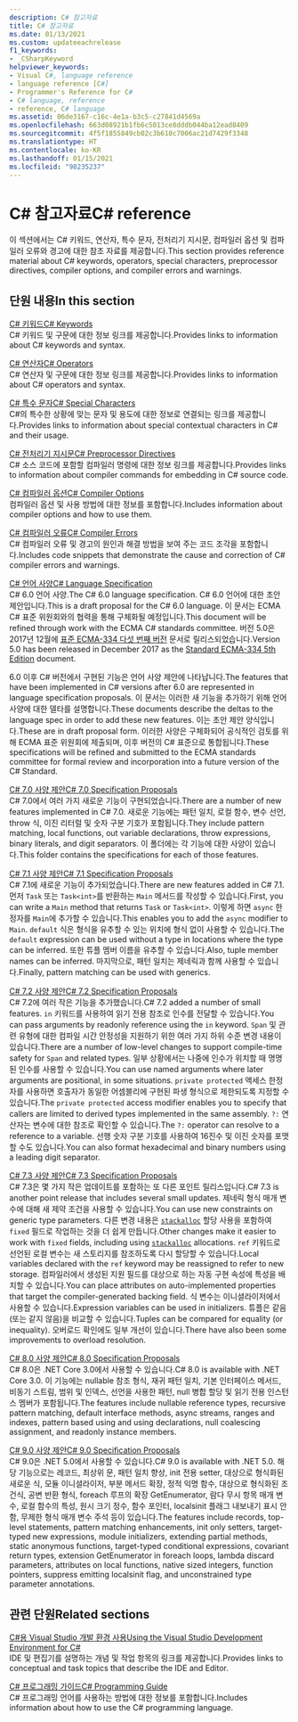 ```yaml
---
description: C# 참고자료
title: C# 참고자료
ms.date: 01/13/2021
ms.custom: updateeachrelease
f1_keywords:
- _CSharpKeyword
helpviewer_keywords:
- Visual C#, language reference
- language reference [C#]
- Programmer's Reference for C#
- C# language, reference
- reference, C# language
ms.assetid: 06de3167-c16c-4e1a-b3c5-c27841d4569a
ms.openlocfilehash: 663d08921b1fb6c5013ce8dddb044ba12ead8409
ms.sourcegitcommit: 4f5f1855849cb02c3b610c7006ac21d7429f3348
ms.translationtype: HT
ms.contentlocale: ko-KR
ms.lasthandoff: 01/15/2021
ms.locfileid: "98235237"
---
```

# <a name="c-reference"></a><span data-ttu-id="d54f6-103">C# 참고자료</span><span class="sxs-lookup"><span data-stu-id="d54f6-103">C# reference</span></span>

<span data-ttu-id="d54f6-104">이 섹션에서는 C# 키워드, 연산자, 특수 문자, 전처리기 지시문, 컴파일러 옵션 및 컴파일러 오류와 경고에 대한 참조 자료를 제공합니다.</span><span class="sxs-lookup"><span data-stu-id="d54f6-104">This section provides reference material about C# keywords, operators, special characters, preprocessor directives, compiler options, and compiler errors and warnings.</span></span>  
  
## <a name="in-this-section"></a><span data-ttu-id="d54f6-105">단원 내용</span><span class="sxs-lookup"><span data-stu-id="d54f6-105">In this section</span></span>

 [<span data-ttu-id="d54f6-106">C# 키워드</span><span class="sxs-lookup"><span data-stu-id="d54f6-106">C# Keywords</span></span>](./keywords/index.md)  
 <span data-ttu-id="d54f6-107">C# 키워드 및 구문에 대한 정보 링크를 제공합니다.</span><span class="sxs-lookup"><span data-stu-id="d54f6-107">Provides links to information about C# keywords and syntax.</span></span>  
  
 [<span data-ttu-id="d54f6-108">C# 연산자</span><span class="sxs-lookup"><span data-stu-id="d54f6-108">C# Operators</span></span>](./operators/index.md)  
 <span data-ttu-id="d54f6-109">C# 연산자 및 구문에 대한 정보 링크를 제공합니다.</span><span class="sxs-lookup"><span data-stu-id="d54f6-109">Provides links to information about C# operators and syntax.</span></span>  

 [<span data-ttu-id="d54f6-110">C# 특수 문자</span><span class="sxs-lookup"><span data-stu-id="d54f6-110">C# Special Characters</span></span>](./tokens/index.md)  
 <span data-ttu-id="d54f6-111">C#의 특수한 상황에 맞는 문자 및 용도에 대한 정보로 연결되는 링크를 제공합니다.</span><span class="sxs-lookup"><span data-stu-id="d54f6-111">Provides links to information about special contextual characters in C# and their usage.</span></span>  

 [<span data-ttu-id="d54f6-112">C# 전처리기 지시문</span><span class="sxs-lookup"><span data-stu-id="d54f6-112">C# Preprocessor Directives</span></span>](./preprocessor-directives/index.md)  
 <span data-ttu-id="d54f6-113">C# 소스 코드에 포함할 컴파일러 명령에 대한 정보 링크를 제공합니다.</span><span class="sxs-lookup"><span data-stu-id="d54f6-113">Provides links to information about compiler commands for embedding in C# source code.</span></span>  
  
 [<span data-ttu-id="d54f6-114">C# 컴파일러 옵션</span><span class="sxs-lookup"><span data-stu-id="d54f6-114">C# Compiler Options</span></span>](./compiler-options/index.md)  
 <span data-ttu-id="d54f6-115">컴파일러 옵션 및 사용 방법에 대한 정보를 포함합니다.</span><span class="sxs-lookup"><span data-stu-id="d54f6-115">Includes information about compiler options and how to use them.</span></span>  
  
 [<span data-ttu-id="d54f6-116">C# 컴파일러 오류</span><span class="sxs-lookup"><span data-stu-id="d54f6-116">C# Compiler Errors</span></span>](./compiler-messages/index.md)  
 <span data-ttu-id="d54f6-117">C# 컴파일러 오류 및 경고의 원인과 해결 방법을 보여 주는 코드 조각을 포함합니다.</span><span class="sxs-lookup"><span data-stu-id="d54f6-117">Includes code snippets that demonstrate the cause and correction of C# compiler errors and warnings.</span></span>  
  
 [<span data-ttu-id="d54f6-118">C# 언어 사양</span><span class="sxs-lookup"><span data-stu-id="d54f6-118">C# Language Specification</span></span>](../../../_csharplang/spec/introduction.md)  
 <span data-ttu-id="d54f6-119">C# 6.0 언어 사양.</span><span class="sxs-lookup"><span data-stu-id="d54f6-119">The C# 6.0 language specification.</span></span> <span data-ttu-id="d54f6-120">C# 6.0 언어에 대한 초안 제안입니다.</span><span class="sxs-lookup"><span data-stu-id="d54f6-120">This is a draft proposal for the C# 6.0 language.</span></span> <span data-ttu-id="d54f6-121">이 문서는 ECMA C# 표준 위원회와의 협력을 통해 구체화될 예정입니다.</span><span class="sxs-lookup"><span data-stu-id="d54f6-121">This document will be refined through work with the ECMA C# standards committee.</span></span> <span data-ttu-id="d54f6-122">버전 5.0은 2017년 12월에 [표준 ECMA-334 다섯 번째 버전](https://www.ecma-international.org/publications/files/ECMA-ST/ECMA-334.pdf) 문서로 릴리스되었습니다.</span><span class="sxs-lookup"><span data-stu-id="d54f6-122">Version 5.0 has been released in December 2017 as the [Standard ECMA-334 5th Edition](https://www.ecma-international.org/publications/files/ECMA-ST/ECMA-334.pdf) document.</span></span>

<span data-ttu-id="d54f6-123">6\.0 이후 C# 버전에서 구현된 기능은 언어 사양 제안에 나타납니다.</span><span class="sxs-lookup"><span data-stu-id="d54f6-123">The features that have been implemented in C# versions after 6.0 are represented in language specification proposals.</span></span> <span data-ttu-id="d54f6-124">이 문서는 이러한 새 기능을 추가하기 위해 언어 사양에 대한 델타를 설명합니다.</span><span class="sxs-lookup"><span data-stu-id="d54f6-124">These documents describe the deltas to the language spec in order to add these new features.</span></span> <span data-ttu-id="d54f6-125">이는 초안 제안 양식입니다.</span><span class="sxs-lookup"><span data-stu-id="d54f6-125">These are in draft proposal form.</span></span> <span data-ttu-id="d54f6-126">이러한 사양은 구체화되어 공식적인 검토를 위해 ECMA 표준 위원회에 제출되며, 이후 버전의 C# 표준으로 통합됩니다.</span><span class="sxs-lookup"><span data-stu-id="d54f6-126">These specifications will be refined and submitted to the ECMA standards committee for formal review and incorporation into a future version of the C# Standard.</span></span>

 [<span data-ttu-id="d54f6-127">C# 7.0 사양 제안</span><span class="sxs-lookup"><span data-stu-id="d54f6-127">C# 7.0 Specification Proposals</span></span>](../../../_csharplang/proposals/csharp-7.0/pattern-matching.md)  
 <span data-ttu-id="d54f6-128">C# 7.0에서 여러 가지 새로운 기능이 구현되었습니다.</span><span class="sxs-lookup"><span data-stu-id="d54f6-128">There are a number of new features implemented in C# 7.0.</span></span> <span data-ttu-id="d54f6-129">새로운 기능에는 패턴 일치, 로컬 함수, 변수 선언, throw 식, 이진 리터럴 및 숫자 구분 기호가 포함됩니다.</span><span class="sxs-lookup"><span data-stu-id="d54f6-129">They include pattern matching, local functions, out variable declarations, throw expressions, binary literals, and digit separators.</span></span> <span data-ttu-id="d54f6-130">이 폴더에는 각 기능에 대한 사양이 있습니다.</span><span class="sxs-lookup"><span data-stu-id="d54f6-130">This folder contains the specifications for each of those features.</span></span>
  
 [<span data-ttu-id="d54f6-131">C# 7.1 사양 제안</span><span class="sxs-lookup"><span data-stu-id="d54f6-131">C# 7.1 Specification Proposals</span></span>](../../../_csharplang/proposals/csharp-7.1/async-main.md)  
 <span data-ttu-id="d54f6-132">C# 7.1에 새로운 기능이 추가되었습니다.</span><span class="sxs-lookup"><span data-stu-id="d54f6-132">There are new features added in C# 7.1.</span></span> <span data-ttu-id="d54f6-133">먼저 `Task` 또는 `Task<int>`를 반환하는 `Main` 메서드를 작성할 수 있습니다.</span><span class="sxs-lookup"><span data-stu-id="d54f6-133">First, you can write a `Main` method that returns `Task` or `Task<int>`.</span></span> <span data-ttu-id="d54f6-134">이렇게 하면 `async` 한정자를 `Main`에 추가할 수 있습니다.</span><span class="sxs-lookup"><span data-stu-id="d54f6-134">This enables you to add the `async` modifier to `Main`.</span></span> <span data-ttu-id="d54f6-135">`default` 식은 형식을 유추할 수 있는 위치에 형식 없이 사용할 수 있습니다.</span><span class="sxs-lookup"><span data-stu-id="d54f6-135">The `default` expression can be used without a type in locations where the type can be inferred.</span></span> <span data-ttu-id="d54f6-136">또한 튜플 멤버 이름을 유추할 수 있습니다.</span><span class="sxs-lookup"><span data-stu-id="d54f6-136">Also, tuple member names can be inferred.</span></span> <span data-ttu-id="d54f6-137">마지막으로, 패턴 일치는 제네릭과 함께 사용할 수 있습니다.</span><span class="sxs-lookup"><span data-stu-id="d54f6-137">Finally, pattern matching can be used with generics.</span></span>

 [<span data-ttu-id="d54f6-138">C# 7.2 사양 제안</span><span class="sxs-lookup"><span data-stu-id="d54f6-138">C# 7.2 Specification Proposals</span></span>](../../../_csharplang/proposals/csharp-7.2/readonly-ref.md)  
 <span data-ttu-id="d54f6-139">C# 7.2에 여러 작은 기능을 추가했습니다.</span><span class="sxs-lookup"><span data-stu-id="d54f6-139">C# 7.2 added a number of small features.</span></span> <span data-ttu-id="d54f6-140">`in` 키워드를 사용하여 읽기 전용 참조로 인수를 전달할 수 있습니다.</span><span class="sxs-lookup"><span data-stu-id="d54f6-140">You can pass arguments by readonly reference using the `in` keyword.</span></span> <span data-ttu-id="d54f6-141">`Span` 및 관련 유형에 대한 컴파일 시간 안정성을 지원하기 위한 여러 가지 하위 수준 변경 내용이 있습니다.</span><span class="sxs-lookup"><span data-stu-id="d54f6-141">There are a number of low-level changes to support compile-time safety for `Span` and related types.</span></span> <span data-ttu-id="d54f6-142">일부 상황에서는 나중에 인수가 위치할 때 명명된 인수를 사용할 수 있습니다.</span><span class="sxs-lookup"><span data-stu-id="d54f6-142">You can use named arguments where later arguments are positional, in some situations.</span></span> <span data-ttu-id="d54f6-143">`private protected` 액세스 한정자를 사용하면 호출자가 동일한 어셈블리에 구현된 파생 형식으로 제한되도록 지정할 수 있습니다.</span><span class="sxs-lookup"><span data-stu-id="d54f6-143">The `private protected` access modifier enables you to specify that callers are limited to derived types implemented in the same assembly.</span></span> <span data-ttu-id="d54f6-144">`?:` 연산자는 변수에 대한 참조로 확인할 수 있습니다.</span><span class="sxs-lookup"><span data-stu-id="d54f6-144">The `?:` operator can resolve to a reference to a variable.</span></span> <span data-ttu-id="d54f6-145">선행 숫자 구분 기호를 사용하여 16진수 및 이진 숫자를 포맷할 수도 있습니다.</span><span class="sxs-lookup"><span data-stu-id="d54f6-145">You can also format hexadecimal and binary numbers using a leading digit separator.</span></span>

 [<span data-ttu-id="d54f6-146">C# 7.3 사양 제안</span><span class="sxs-lookup"><span data-stu-id="d54f6-146">C# 7.3 Specification Proposals</span></span>](../../../_csharplang/proposals/csharp-7.3/blittable.md)  
 <span data-ttu-id="d54f6-147">C# 7.3은 몇 가지 작은 업데이트를 포함하는 또 다른 포인트 릴리스입니다.</span><span class="sxs-lookup"><span data-stu-id="d54f6-147">C# 7.3 is another point release that includes several small updates.</span></span> <span data-ttu-id="d54f6-148">제네릭 형식 매개 변수에 대해 새 제약 조건을 사용할 수 있습니다.</span><span class="sxs-lookup"><span data-stu-id="d54f6-148">You can use new constraints on generic type parameters.</span></span> <span data-ttu-id="d54f6-149">다른 변경 내용은 [`stackalloc`](./operators/stackalloc.md) 할당 사용을 포함하여 `fixed` 필드로 작업하는 것을 더 쉽게 만듭니다.</span><span class="sxs-lookup"><span data-stu-id="d54f6-149">Other changes make it easier to work with `fixed` fields, including using [`stackalloc`](./operators/stackalloc.md) allocations.</span></span> <span data-ttu-id="d54f6-150">`ref` 키워드로 선언된 로컬 변수는 새 스토리지를 참조하도록 다시 할당할 수 있습니다.</span><span class="sxs-lookup"><span data-stu-id="d54f6-150">Local variables declared with the `ref` keyword may be reassigned to refer to new storage.</span></span> <span data-ttu-id="d54f6-151">컴파일러에서 생성된 지원 필드를 대상으로 하는 자동 구현 속성에 특성을 배치할 수 있습니다.</span><span class="sxs-lookup"><span data-stu-id="d54f6-151">You can place attributes on auto-implemented properties that target the compiler-generated backing field.</span></span> <span data-ttu-id="d54f6-152">식 변수는 이니셜라이저에서 사용할 수 있습니다.</span><span class="sxs-lookup"><span data-stu-id="d54f6-152">Expression variables can be used in initializers.</span></span> <span data-ttu-id="d54f6-153">튜플은 같음(또는 같지 않음)을 비교할 수 있습니다.</span><span class="sxs-lookup"><span data-stu-id="d54f6-153">Tuples can be compared for equality (or inequality).</span></span> <span data-ttu-id="d54f6-154">오버로드 확인에도 일부 개선이 있습니다.</span><span class="sxs-lookup"><span data-stu-id="d54f6-154">There have also been some improvements to overload resolution.</span></span>
  
 [<span data-ttu-id="d54f6-155">C# 8.0 사양 제안</span><span class="sxs-lookup"><span data-stu-id="d54f6-155">C# 8.0 Specification Proposals</span></span>](../../../_csharplang/proposals/csharp-8.0/nullable-reference-types.md)  
 <span data-ttu-id="d54f6-156">C# 8.0은 .NET Core 3.0에서 사용할 수 있습니다.</span><span class="sxs-lookup"><span data-stu-id="d54f6-156">C# 8.0 is available with .NET Core 3.0.</span></span> <span data-ttu-id="d54f6-157">이 기능에는 nullable 참조 형식, 재귀 패턴 일치, 기본 인터페이스 메서드, 비동기 스트림, 범위 및 인덱스, 선언을 사용한 패턴, null 병합 할당 및 읽기 전용 인스턴스 멤버가 포함됩니다.</span><span class="sxs-lookup"><span data-stu-id="d54f6-157">The features include nullable reference types, recursive pattern matching, default interface methods, async streams, ranges and indexes, pattern based using and using declarations, null coalescing assignment, and readonly instance members.</span></span>

 [<span data-ttu-id="d54f6-158">C# 9.0 사양 제안</span><span class="sxs-lookup"><span data-stu-id="d54f6-158">C# 9.0 Specification Proposals</span></span>](../../../_csharplang/proposals/csharp-9.0/records.md)  
 <span data-ttu-id="d54f6-159">C# 9.0은 .NET 5.0에서 사용할 수 있습니다.</span><span class="sxs-lookup"><span data-stu-id="d54f6-159">C# 9.0 is available with .NET 5.0.</span></span> <span data-ttu-id="d54f6-160">해당 기능으로는 레코드, 최상위 문, 패턴 일치 향상, init 전용 setter, 대상으로 형식화된 새로운 식, 모듈 이니셜라이저, 부분 메서드 확장, 정적 익명 함수, 대상으로 형식화된 조건식, 공변 반환 형식, foreach 루프의 확장 GetEnumerator, 람다 무시 항목 매개 변수, 로컬 함수의 특성, 원시 크기 정수, 함수 포인터, localsinit 플래그 내보내기 표시 안 함, 무제한 형식 매개 변수 주석 등이 있습니다.</span><span class="sxs-lookup"><span data-stu-id="d54f6-160">The features include records, top-level statements, pattern matching enhancements, init only setters, target-typed new expressions, module initializers, extending partial methods, static anonymous functions, target-typed conditional expressions, covariant return types, extension GetEnumerator in foreach loops, lambda discard parameters, attributes on local functions, native sized integers, function pointers, suppress emitting localsinit flag, and unconstrained type parameter annotations.</span></span>

## <a name="related-sections"></a><span data-ttu-id="d54f6-161">관련 단원</span><span class="sxs-lookup"><span data-stu-id="d54f6-161">Related sections</span></span>  

 [<span data-ttu-id="d54f6-162">C#용 Visual Studio 개발 환경 사용</span><span class="sxs-lookup"><span data-stu-id="d54f6-162">Using the Visual Studio Development Environment for C#</span></span>](/visualstudio/get-started/csharp)  
 <span data-ttu-id="d54f6-163">IDE 및 편집기를 설명하는 개념 및 작업 항목의 링크를 제공합니다.</span><span class="sxs-lookup"><span data-stu-id="d54f6-163">Provides links to conceptual and task topics that describe the IDE and Editor.</span></span>  
  
 [<span data-ttu-id="d54f6-164">C# 프로그래밍 가이드</span><span class="sxs-lookup"><span data-stu-id="d54f6-164">C# Programming Guide</span></span>](../programming-guide/index.md)  
 <span data-ttu-id="d54f6-165">C# 프로그래밍 언어를 사용하는 방법에 대한 정보를 포함합니다.</span><span class="sxs-lookup"><span data-stu-id="d54f6-165">Includes information about how to use the C# programming language.</span></span>
